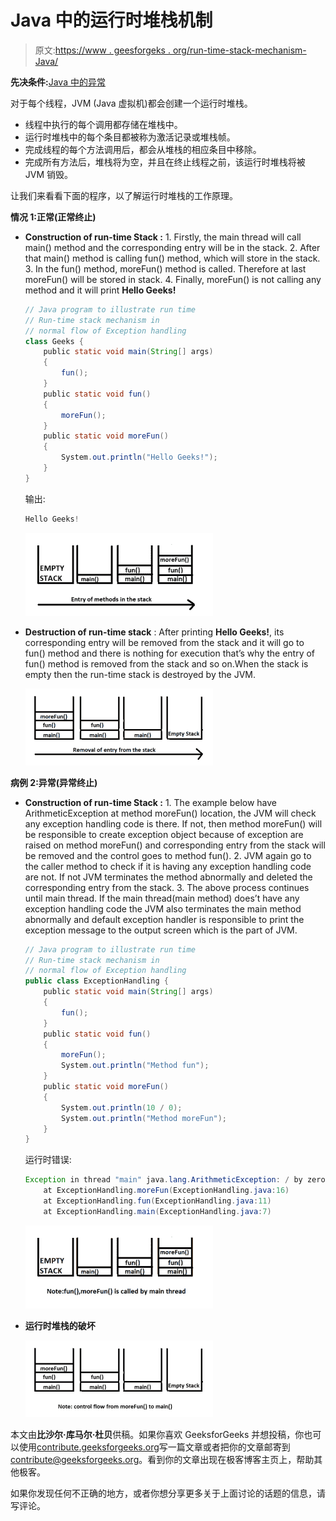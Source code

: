 # Java 中的运行时堆栈机制

> 原文:[https://www . geesforgeks . org/run-time-stack-mechanism-Java/](https://www.geeksforgeeks.org/run-time-stack-mechanism-java/)

**先决条件:**[Java 中的异常](https://www.geeksforgeeks.org/exceptions-in-java/)

对于每个线程，JVM (Java 虚拟机)都会创建一个运行时堆栈。

*   线程中执行的每个调用都存储在堆栈中。
*   运行时堆栈中的每个条目都被称为激活记录或堆栈帧。
*   完成线程的每个方法调用后，都会从堆栈的相应条目中移除。
*   完成所有方法后，堆栈将为空，并且在终止线程之前，该运行时堆栈将被 JVM 销毁。

让我们来看看下面的程序，以了解运行时堆栈的工作原理。

**情况 1:正常(正常终止)**

*   **Construction of run-time Stack :**
    1\. Firstly, the main thread will call main() method and the corresponding entry will be in the stack.
    2\. After that main() method is calling fun() method, which will store in the stack.
    3\. In the fun() method, moreFun() method is called. Therefore at last moreFun() will be stored in stack.
    4\. Finally, moreFun() is not calling any method and it will print **Hello Geeks!**

    ```java
    // Java program to illustrate run time
    // Run-time stack mechanism in
    // normal flow of Exception handling
    class Geeks {
        public static void main(String[] args)
        {
            fun();
        }
        public static void fun()
        {
            moreFun();
        }
        public static void moreFun()
        {
            System.out.println("Hello Geeks!");
        }
    }
    ```

    输出:

    ```java
    Hello Geeks!

    ```

    ![](img/51b6c1f4f8d553537b685ce982b22124.png)

*   **Destruction of run-time stack** : After printing **Hello Geeks!**, its corresponding entry will be removed from the stack and it will go to fun() method and there is nothing for execution that’s why the entry of fun() method is removed from the stack and so on.When the stack is empty then the run-time stack is destroyed by the JVM.

    ![](img/127c278ab95f492712ee2737a0c7224f.png)

**病例 2:异常(异常终止)**

*   **Construction of run-time Stack :**
    1\. The example below have ArithmeticException at method moreFun() location, the JVM will check any exception handling code is there. If not, then method moreFun() will be responsible to create exception object because of exception are raised on method moreFun() and corresponding entry from the stack will be removed and the control goes to method fun().
    2\. JVM again go to the caller method to check if it is having any exception handling code are not. If not JVM terminates the method abnormally and deleted the corresponding entry from the stack.
    3\. The above process continues until main thread. If the main thread(main method) does’t have any exception handling code the JVM also terminates the main method abnormally and default exception handler is responsible to print the exception message to the output screen which is the part of JVM.

    ```java
    // Java program to illustrate run time
    // Run-time stack mechanism in
    // normal flow of Exception handling
    public class ExceptionHandling {
        public static void main(String[] args)
        {
            fun();
        }
        public static void fun()
        {
            moreFun();
            System.out.println("Method fun");
        }
        public static void moreFun()
        {
            System.out.println(10 / 0);
            System.out.println("Method moreFun");
        }
    }
    ```

    运行时错误:

    ```java
    Exception in thread "main" java.lang.ArithmeticException: / by zero
        at ExceptionHandling.moreFun(ExceptionHandling.java:16)
        at ExceptionHandling.fun(ExceptionHandling.java:11)
        at ExceptionHandling.main(ExceptionHandling.java:7)
    ```

    ![](img/0dc0b5e08d4d37f35800631f0ef68fda.png)

*   **运行时堆栈的破坏**

    ![](img/f0da809ba5572f62fcb9fc27f0366a51.png)

本文由**比沙尔·库马尔·杜贝**供稿。如果你喜欢 GeeksforGeeks 并想投稿，你也可以使用[contribute.geeksforgeeks.org](http://www.contribute.geeksforgeeks.org)写一篇文章或者把你的文章邮寄到 contribute@geeksforgeeks.org。看到你的文章出现在极客博客主页上，帮助其他极客。

如果你发现任何不正确的地方，或者你想分享更多关于上面讨论的话题的信息，请写评论。
